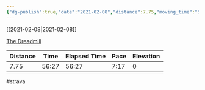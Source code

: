 ```yaml
---
{"dg-publish":true,"date":"2021-02-08","distance":7.75,"moving_time":"56:27","elapsed_time":"56:27","pace":"7:17","total_elevation_gain":0,"url":"https://www.strava.com/activities/4758244629","permalink":"/01-personal/strava/2021-02-08-the-dreadmill/","dgPassFrontmatter":true}
---
```



[[2021-02-08\|2021-02-08]]

[The  Dreadmill](https://www.strava.com/activities/4758244629)

| Distance | Time  | Elapsed Time | Pace | Elevation |
| -------- | ----- | ------------ | ---- | --------- |
| 7.75     | 56:27 | 56:27        | 7:17 | 0         |




#strava
